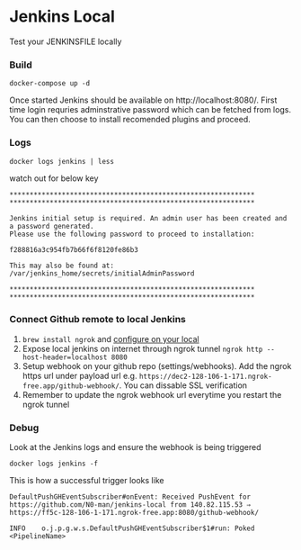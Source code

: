 # Jenkins Local
Test your JENKINSFILE locally
### Build
```
docker-compose up -d
```
Once started Jenkins should be available on http://localhost:8080/. First time login requries adminstrative password which can be fetched from logs. You can then choose to install recomended plugins and proceed.
### Logs
```
docker logs jenkins | less
```
watch out for below key
```
*************************************************************
*************************************************************

Jenkins initial setup is required. An admin user has been created and a password generated.
Please use the following password to proceed to installation:

f288816a3c954fb7b66f6f8120fe86b3

This may also be found at: /var/jenkins_home/secrets/initialAdminPassword

*************************************************************
*************************************************************
```

### Connect Github remote to local Jenkins
1) `brew install ngrok` and [configure on your local](https://dashboard.ngrok.com/get-started/setup)
2) Expose local jenkins on internet through ngrok tunnel `ngrok http --host-header=localhost 8080`
3) Setup webhook on your github repo (settings/webhooks). Add the ngrok https url under payload url e.g. `https://dec2-128-106-1-171.ngrok-free.app/github-webhook/`. You can dissable SSL verification
4) Remember to update the ngrok webhook url everytime you restart the ngrok tunnel

### Debug
Look at the Jenkins logs and ensure the webhook is being triggered
```
docker logs jenkins -f
```
This is how a successful trigger looks like
```
DefaultPushGHEventSubscriber#onEvent: Received PushEvent for https://github.com/N0-man/jenkins-local from 140.82.115.53 ⇒ https://ff5c-128-106-1-171.ngrok-free.app:8080/github-webhook/

INFO	o.j.p.g.w.s.DefaultPushGHEventSubscriber$1#run: Poked <PipelineName>
```